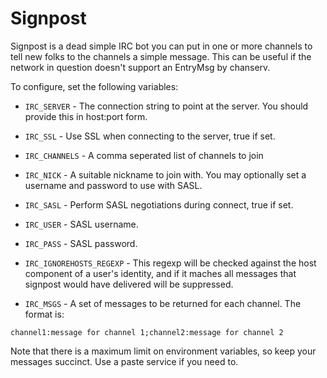 # Signpost

Signpost is a dead simple IRC bot you can put in one or more channels
to tell new folks to the channels a simple message.  This can be
useful if the network in question doesn't support an EntryMsg by
chanserv.

To configure, set the following variables:

  * `IRC_SERVER` - The connection string to point at the server.  You
    should provide this in host:port form.

  * `IRC_SSL` - Use SSL when connecting to the server, true if set.

  * `IRC_CHANNELS` - A comma seperated list of channels to join

  * `IRC_NICK` - A suitable nickname to join with.  You may optionally
    set a username and password to use with SASL.

  * `IRC_SASL` - Perform SASL negotiations during connect, true if set.

  * `IRC_USER` - SASL username.

  * `IRC_PASS` - SASL password.

  * `IRC_IGNOREHOSTS_REGEXP` - This regexp will be checked against the
    host component of a user's identity, and if it maches all messages
    that signpost would have delivered will be suppressed.

  * `IRC_MSGS` - A set of messages to be returned for each channel.  The format is:

  ```
  channel1:message for channel 1;channel2:message for channel 2
  ```

  Note that there is a maximum limit on environment variables, so keep
  your messages succinct.  Use a paste service if you need to.
